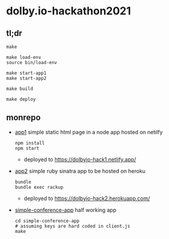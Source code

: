 # dolby.io-hackathon2021

## tl;dr

```
make

make load-env
source bin/load-env

make start-app1
make start-app2

make build

make deploy
```

## monrepo

- [app1](/app1)
  simple static html page in a node app hosted on netilfy
  ```
  npm install
  npm start
  ```
  - deployed to https://dolbyio-hack1.netlify.app/

- [app2](/app2)
  simple ruby sinatra app to be hosted on heroku
  ```
  bundle
  bundle exec rackup
  ```
  - deployed to https://dolbyio-hack2.herokuapp.com/

- [simple-conference-app](/simple-conference-app)
  half working app
  ```
  cd simple-conference-app
  # assuming keys are hard coded in client.js
  make
  ```

